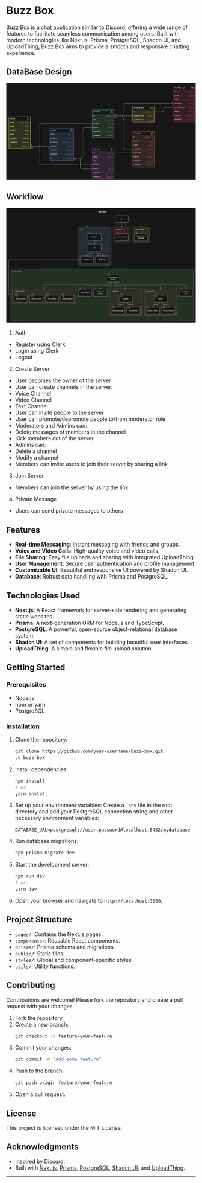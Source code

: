 
# Buzz Box

Buzz Box is a chat application similar to Discord, offering a wide range of features to facilitate seamless communication among users. Built with modern technologies like Next.js, Prisma, PostgreSQL, Shadcn UI, and UploadThing, Buzz Box aims to provide a smooth and responsive chatting experience.


## DataBase Design
![image](/assets/buzzbox.png)

## Workflow
![image](/assets/work-flow%20diagram.png)

1.	Auth
*	Register using Clerk
*	Login using Clerk
*	Logout
2.	Create Server
*	User becomes the owner of the server
*	User can create channels in the server:
*	Voice Channel
*	Video Channel
*	Text Channel
*	User can invite people to the server
*	User can promote/depromote people to/from moderator role
*	Moderators and Admins can:
*	Delete messages of members in the channel
*	Kick members out of the server
*	Admins can:
*	Delete a channel
*	Modify a channel
*	Members can invite users to join their server by sharing a link
3.	Join Server
*	Members can join the server by using the link
4.	Private Message
*	Users can send private messages to others
## Features

- **Real-time Messaging**: Instant messaging with friends and groups.
- **Voice and Video Calls**: High-quality voice and video calls.
- **File Sharing**: Easy file uploads and sharing with integrated UploadThing.
- **User Management**: Secure user authentication and profile management.
- **Customizable UI**: Beautiful and responsive UI powered by Shadcn UI.
- **Database**: Robust data handling with Prisma and PostgreSQL.

## Technologies Used

- **Next.js**: A React framework for server-side rendering and generating static websites.
- **Prisma**: A next-generation ORM for Node.js and TypeScript.
- **PostgreSQL**: A powerful, open-source object-relational database system.
- **Shadcn UI**: A set of components for building beautiful user interfaces.
- **UploadThing**: A simple and flexible file upload solution.

## Getting Started

### Prerequisites

- Node.js
- npm or yarn
- PostgreSQL

### Installation

1. Clone the repository:
   ```bash
   git clone https://github.com/your-username/buzz-box.git
   cd buzz-box
   ```

2. Install dependencies:
   ```bash
   npm install
   # or
   yarn install
   ```

3. Set up your environment variables:
   Create a `.env` file in the root directory and add your PostgreSQL connection string and other necessary environment variables:
   ```env
   DATABASE_URL=postgresql://user:password@localhost:5432/mydatabase
   ```

4. Run database migrations:
   ```bash
   npx prisma migrate dev
   ```

5. Start the development server:
   ```bash
   npm run dev
   # or
   yarn dev
   ```

6. Open your browser and navigate to `http://localhost:3000`.

## Project Structure

- `pages/`: Contains the Next.js pages.
- `components/`: Reusable React components.
- `prisma/`: Prisma schema and migrations.
- `public/`: Static files.
- `styles/`: Global and component-specific styles.
- `utils/`: Utility functions.

## Contributing

Contributions are welcome! Please fork the repository and create a pull request with your changes.

1. Fork the repository.
2. Create a new branch:
   ```bash
   git checkout -b feature/your-feature
   ```
3. Commit your changes:
   ```bash
   git commit -m "Add some feature"
   ```
4. Push to the branch:
   ```bash
   git push origin feature/your-feature
   ```
5. Open a pull request.

## License

This project is licensed under the MIT License.

## Acknowledgments

- Inspired by [Discord](https://discord.com/).
- Built with [Next.js](https://nextjs.org/), [Prisma](https://www.prisma.io/), [PostgreSQL](https://www.postgresql.org/), [Shadcn UI](https://shadcn.dev/), and [UploadThing](https://uploadthing.com/).

---

